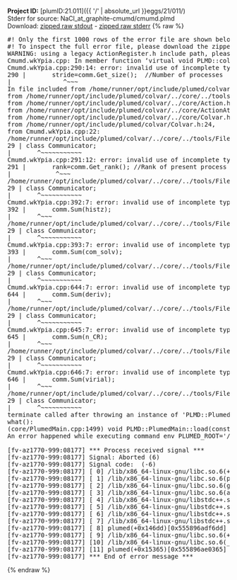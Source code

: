 **Project ID:** [plumID:21.011]({{ '/' | absolute_url }}eggs/21/011/)  
Stderr for source:  NaCl_at_graphite-cmumd/cmumd.plmd   
Download: [zipped raw stdout](cmumd.plmd.plumed.stdout.txt.zip) - [zipped raw stderr](cmumd.plmd.plumed.stderr.txt.zip) 
{% raw %}
<pre>
#! Only the first 1000 rows of the error file are shown below
#! To inspect the full error file, please download the zipped raw stderr file above
WARNING: using a legacy ActionRegister.h include path, please use <<#include "core/ActionRegister.h">>
Cmumd.wkYpia.cpp: In member function ‘virtual void PLMD::colvar::CmuMD::calculate()’:
Cmumd.wkYpia.cpp:290:14: error: invalid use of incomplete type ‘class PLMD::Communicator’
290 |       stride=comm.Get_size();  //Number of processes
|              ^~~~
In file included from /home/runner/opt/include/plumed/colvar/../core/../tools/OFile.h:25,
from /home/runner/opt/include/plumed/colvar/../core/../tools/Log.h:25,
from /home/runner/opt/include/plumed/colvar/../core/Action.h:30,
from /home/runner/opt/include/plumed/colvar/../core/ActionAtomistic.h:25,
from /home/runner/opt/include/plumed/colvar/../core/Colvar.h:25,
from /home/runner/opt/include/plumed/colvar/Colvar.h:24,
from Cmumd.wkYpia.cpp:22:
/home/runner/opt/include/plumed/colvar/../core/../tools/FileBase.h:29:7: note: forward declaration of ‘class PLMD::Communicator’
29 | class Communicator;
|       ^~~~~~~~~~~~
Cmumd.wkYpia.cpp:291:12: error: invalid use of incomplete type ‘class PLMD::Communicator’
291 |       rank=comm.Get_rank(); //Rank of present process
|            ^~~~
/home/runner/opt/include/plumed/colvar/../core/../tools/FileBase.h:29:7: note: forward declaration of ‘class PLMD::Communicator’
29 | class Communicator;
|       ^~~~~~~~~~~~
Cmumd.wkYpia.cpp:392:7: error: invalid use of incomplete type ‘class PLMD::Communicator’
392 |       comm.Sum(histz);
|       ^~~~
/home/runner/opt/include/plumed/colvar/../core/../tools/FileBase.h:29:7: note: forward declaration of ‘class PLMD::Communicator’
29 | class Communicator;
|       ^~~~~~~~~~~~
Cmumd.wkYpia.cpp:393:7: error: invalid use of incomplete type ‘class PLMD::Communicator’
393 |       comm.Sum(com_solv);
|       ^~~~
/home/runner/opt/include/plumed/colvar/../core/../tools/FileBase.h:29:7: note: forward declaration of ‘class PLMD::Communicator’
29 | class Communicator;
|       ^~~~~~~~~~~~
Cmumd.wkYpia.cpp:644:7: error: invalid use of incomplete type ‘class PLMD::Communicator’
644 |       comm.Sum(deriv);
|       ^~~~
/home/runner/opt/include/plumed/colvar/../core/../tools/FileBase.h:29:7: note: forward declaration of ‘class PLMD::Communicator’
29 | class Communicator;
|       ^~~~~~~~~~~~
Cmumd.wkYpia.cpp:645:7: error: invalid use of incomplete type ‘class PLMD::Communicator’
645 |       comm.Sum(n_CR);
|       ^~~~
/home/runner/opt/include/plumed/colvar/../core/../tools/FileBase.h:29:7: note: forward declaration of ‘class PLMD::Communicator’
29 | class Communicator;
|       ^~~~~~~~~~~~
Cmumd.wkYpia.cpp:646:7: error: invalid use of incomplete type ‘class PLMD::Communicator’
646 |       comm.Sum(virial);
|       ^~~~
/home/runner/opt/include/plumed/colvar/../core/../tools/FileBase.h:29:7: note: forward declaration of ‘class PLMD::Communicator’
29 | class Communicator;
|       ^~~~~~~~~~~~
terminate called after throwing an instance of 'PLMD::Plumed::ExceptionError'
what():
(core/PlumedMain.cpp:1499) void PLMD::PlumedMain::load(const std::string&)
An error happened while executing command env PLUMED_ROOT='/home/runner/opt/lib/plumed' PLUMED_VERSION='2.10b' PLUMED_HTMLDIR='/home/runner/opt/share/doc/plumed' PLUMED_INCLUDEDIR='/home/runner/opt/include' PLUMED_PROGRAM_NAME='plumed' PLUMED_IS_INSTALLED='yes' "/home/runner/opt/lib/plumed"/scripts/mklib.sh -n -o ./Cmumd.2.10b.so Cmumd.cpp

[fv-az1770-999:08177] *** Process received signal ***
[fv-az1770-999:08177] Signal: Aborted (6)
[fv-az1770-999:08177] Signal code:  (-6)
[fv-az1770-999:08177] [ 0] /lib/x86_64-linux-gnu/libc.so.6(+0x45330)[0x7fa0eb645330]
[fv-az1770-999:08177] [ 1] /lib/x86_64-linux-gnu/libc.so.6(pthread_kill+0x11c)[0x7fa0eb69eb2c]
[fv-az1770-999:08177] [ 2] /lib/x86_64-linux-gnu/libc.so.6(gsignal+0x1e)[0x7fa0eb64527e]
[fv-az1770-999:08177] [ 3] /lib/x86_64-linux-gnu/libc.so.6(abort+0xdf)[0x7fa0eb6288ff]
[fv-az1770-999:08177] [ 4] /lib/x86_64-linux-gnu/libstdc++.so.6(+0xa5ff5)[0x7fa0ebaa5ff5]
[fv-az1770-999:08177] [ 5] /lib/x86_64-linux-gnu/libstdc++.so.6(+0xbb0da)[0x7fa0ebabb0da]
[fv-az1770-999:08177] [ 6] /lib/x86_64-linux-gnu/libstdc++.so.6(_ZSt10unexpectedv+0x0)[0x7fa0ebaa5a55]
[fv-az1770-999:08177] [ 7] /lib/x86_64-linux-gnu/libstdc++.so.6(+0xa5a6f)[0x7fa0ebaa5a6f]
[fv-az1770-999:08177] [ 8] plumed(+0x146dd)[0x555896adf6dd]
[fv-az1770-999:08177] [ 9] /lib/x86_64-linux-gnu/libc.so.6(+0x2a1ca)[0x7fa0eb62a1ca]
[fv-az1770-999:08177] [10] /lib/x86_64-linux-gnu/libc.so.6(__libc_start_main+0x8b)[0x7fa0eb62a28b]
[fv-az1770-999:08177] [11] plumed(+0x15365)[0x555896ae0365]
[fv-az1770-999:08177] *** End of error message ***
</pre>
{% endraw %}
